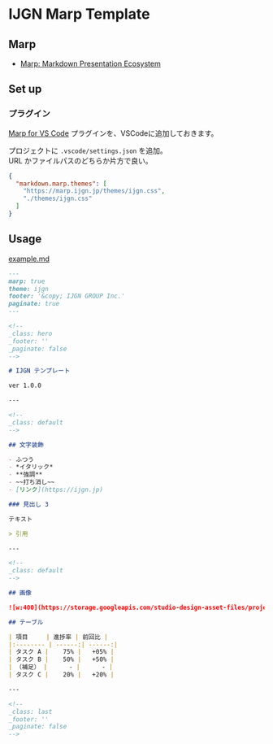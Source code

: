 # IJGN Marp Template

## Marp

- [Marp: Markdown Presentation Ecosystem](https://marp.app/)

## Set up

### プラグイン

[Marp for VS Code](https://marketplace.visualstudio.com/items?itemName=marp-team.marp-vscode) プラグインを、VSCodeに追加しておきます。

プロジェクトに `.vscode/settings.json` を追加。  
URL かファイルパスのどちらか片方で良い。

```json
{
  "markdown.marp.themes": [
    "https://marp.ijgn.jp/themes/ijgn.css",
    "./themes/ijgn.css"
  ]
}
```

## Usage

[example.md](example.md)

```markdown
---
marp: true
theme: ijgn
footer: '&copy; IJGN GROUP Inc.'
paginate: true
---

<!--
_class: hero
_footer: ''
_paginate: false
-->

# IJGN テンプレート

ver 1.0.0

---

<!--
_class: default
-->

## 文字装飾

- ふつう
- *イタリック*
- **強調**
- ~~打ち消し~~
- [リンク](https://ijgn.jp)

### 見出し 3

テキスト

> 引用

---

<!--
_class: default
-->

## 画像

![w:400](https://storage.googleapis.com/studio-design-asset-files/projects/VGOKvryjWn/s-2400x621_v-frms_webp_695b6ef8-230d-4486-8102-79e8de042ca8_small.webp)

## テーブル

| 項目     | 進捗率 | 前回比 |
|:-------- | ------:| ------:|
| タスク A |    75% |   +05% |
| タスク B |    50% |   +50% |
| （補足） |      - |      - |
| タスク C |    20% |   +20% |

---

<!--
_class: last
_footer: ''
_paginate: false
-->

```
